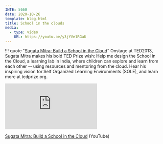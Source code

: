 ```yaml
---
INTE: 5660
date: 2020-10-26
template: blog.html
title: School in the clouds
media:
  - type: video
    URL: https://youtu.be/y3jYVe1RGaU
---
```


!!! quote "[Sugata Mitra: Build a School in the Cloud](https://youtu.be/y3jYVe1RGaU)"
    Onstage at TED2013, Sugata Mitra makes his bold TED Prize wish: Help me design the School in the Cloud, a learning lab in India, where children can explore and learn from each other -- using resources and mentoring from the cloud. Hear his inspiring vision for Self Organized Learning Environments (SOLE), and learn more at tedprize.org.

<div class="aspect-ratio aspect-ratio--16-9">
  <iframe class="aspect-ratio--content" src="https://www.youtube-nocookie.com/embed/y3jYVe1RGaU" title="YouTube video player" frameborder="0" allow="accelerometer; autoplay; clipboard-write; encrypted-media; gyroscope; picture-in-picture" allowfullscreen></iframe>
</div>

[Sugata Mitra: Build a School in the Cloud](https://youtu.be/y3jYVe1RGaU) (YouTube)
